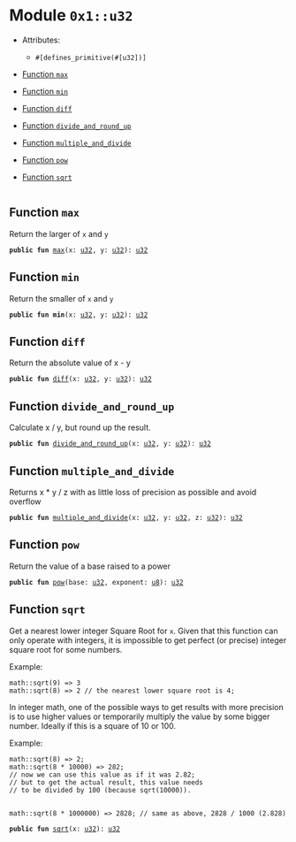 
<a name="0x1_u32"></a>

# Module `0x1::u32`



- Attributes:
    - `#[defines_primitive(#[u32])]`



-  [Function `max`](#0x1_u32_max)
-  [Function `min`](#0x1_u32_min)
-  [Function `diff`](#0x1_u32_diff)
-  [Function `divide_and_round_up`](#0x1_u32_divide_and_round_up)
-  [Function `multiple_and_divide`](#0x1_u32_multiple_and_divide)
-  [Function `pow`](#0x1_u32_pow)
-  [Function `sqrt`](#0x1_u32_sqrt)


<pre><code></code></pre>



<a name="0x1_u32_max"></a>

## Function `max`

Return the larger of <code>x</code> and <code>y</code>


<pre><code><b>public</b> <b>fun</b> <a href="u32.md#0x1_u32_max">max</a>(x: <a href="u32.md#0x1_u32">u32</a>, y: <a href="u32.md#0x1_u32">u32</a>): <a href="u32.md#0x1_u32">u32</a>
</code></pre>



<a name="0x1_u32_min"></a>

## Function `min`

Return the smaller of <code>x</code> and <code>y</code>


<pre><code><b>public</b> <b>fun</b> <b>min</b>(x: <a href="u32.md#0x1_u32">u32</a>, y: <a href="u32.md#0x1_u32">u32</a>): <a href="u32.md#0x1_u32">u32</a>
</code></pre>



<a name="0x1_u32_diff"></a>

## Function `diff`

Return the absolute value of x - y


<pre><code><b>public</b> <b>fun</b> <a href="u32.md#0x1_u32_diff">diff</a>(x: <a href="u32.md#0x1_u32">u32</a>, y: <a href="u32.md#0x1_u32">u32</a>): <a href="u32.md#0x1_u32">u32</a>
</code></pre>



<a name="0x1_u32_divide_and_round_up"></a>

## Function `divide_and_round_up`

Calculate x / y, but round up the result.


<pre><code><b>public</b> <b>fun</b> <a href="u32.md#0x1_u32_divide_and_round_up">divide_and_round_up</a>(x: <a href="u32.md#0x1_u32">u32</a>, y: <a href="u32.md#0x1_u32">u32</a>): <a href="u32.md#0x1_u32">u32</a>
</code></pre>



<a name="0x1_u32_multiple_and_divide"></a>

## Function `multiple_and_divide`

Returns x * y / z with as little loss of precision as possible and avoid overflow


<pre><code><b>public</b> <b>fun</b> <a href="u32.md#0x1_u32_multiple_and_divide">multiple_and_divide</a>(x: <a href="u32.md#0x1_u32">u32</a>, y: <a href="u32.md#0x1_u32">u32</a>, z: <a href="u32.md#0x1_u32">u32</a>): <a href="u32.md#0x1_u32">u32</a>
</code></pre>



<a name="0x1_u32_pow"></a>

## Function `pow`

Return the value of a base raised to a power


<pre><code><b>public</b> <b>fun</b> <a href="u32.md#0x1_u32_pow">pow</a>(base: <a href="u32.md#0x1_u32">u32</a>, exponent: <a href="u8.md#0x1_u8">u8</a>): <a href="u32.md#0x1_u32">u32</a>
</code></pre>



<a name="0x1_u32_sqrt"></a>

## Function `sqrt`

Get a nearest lower integer Square Root for <code>x</code>. Given that this
function can only operate with integers, it is impossible
to get perfect (or precise) integer square root for some numbers.

Example:
```
math::sqrt(9) => 3
math::sqrt(8) => 2 // the nearest lower square root is 4;
```

In integer math, one of the possible ways to get results with more
precision is to use higher values or temporarily multiply the
value by some bigger number. Ideally if this is a square of 10 or 100.

Example:
```
math::sqrt(8) => 2;
math::sqrt(8 * 10000) => 282;
// now we can use this value as if it was 2.82;
// but to get the actual result, this value needs
// to be divided by 100 (because sqrt(10000)).


math::sqrt(8 * 1000000) => 2828; // same as above, 2828 / 1000 (2.828)
```


<pre><code><b>public</b> <b>fun</b> <a href="u32.md#0x1_u32_sqrt">sqrt</a>(x: <a href="u32.md#0x1_u32">u32</a>): <a href="u32.md#0x1_u32">u32</a>
</code></pre>
